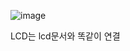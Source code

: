 ![image](https://github.com/KDIGOM29/SystemProgramming/assets/118330238/b47899f3-e143-474b-b0a3-225df50f414a)

LCD는 lcd문서와 똑같이 연결
